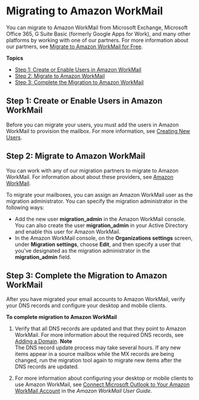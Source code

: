 # Migrating to Amazon WorkMail<a name="migration_overview"></a>

You can migrate to Amazon WorkMail from Microsoft Exchange, Microsoft Office 365, G Suite Basic \(formerly Google Apps for Work\), and many other platforms by working with one of our partners\. For more information about our partners, see [Migrate to Amazon WorkMail for Free](https://aws.amazon.com/workmail/details/)\.

**Topics**
+ [Step 1: Create or Enable Users in Amazon WorkMail](#create_enable_users)
+ [Step 2: Migrate to Amazon WorkMail](#prepare_mail_server)
+ [Step 3: Complete the Migration to Amazon WorkMail](#complete_migration)

## Step 1: Create or Enable Users in Amazon WorkMail<a name="create_enable_users"></a>

Before you can migrate your users, you must add the users in Amazon WorkMail to provision the mailbox\. For more information, see [Creating New Users](manage-users.md#add_new_user)\.

## Step 2: Migrate to Amazon WorkMail<a name="prepare_mail_server"></a>

You can work with any of our migration partners to migrate to Amazon WorkMail\. For information about about these providers, see [Amazon WorkMail](https://aws.amazon.com/workmail/details/)\.

To migrate your mailboxes, you can assign an Amazon WorkMail user as the migration administrator\. You can specify the migration administrator in the following ways: 
+ Add the new user **migration\_admin** in the Amazon WorkMail console\. You can also create the user **migration\_admin** in your Active Directory and enable this user for Amazon WorkMail\.
+ In the Amazon WorkMail console, on the **Organizations settings** screen, under **Migration settings**, choose **Edit**, and then specify a user that you've designated as the migration administrator in the **migration\_admin** field\.

## Step 3: Complete the Migration to Amazon WorkMail<a name="complete_migration"></a>

After you have migrated your email accounts to Amazon WorkMail, verify your DNS records and configure your desktop and mobile clients\.

**To complete migration to Amazon WorkMail**

1. Verify that all DNS records are updated and that they point to Amazon WorkMail\. For more information about the required DNS records, see [Adding a Domain](add_domain.md)\. 
**Note**  
The DNS record update process may take several hours\. If any new items appear in a source mailbox while the MX records are being changed, run the migration tool again to migrate new items after the DNS records are updated\.

1. For more information about configuring your desktop or mobile clients to use Amazon WorkMail, see [Connect Microsoft Outlook to Your Amazon WorkMail Account](https://docs.aws.amazon.com/workmail/latest/userguide/connect_mail_client.html) in the *Amazon WorkMail User Guide*\.